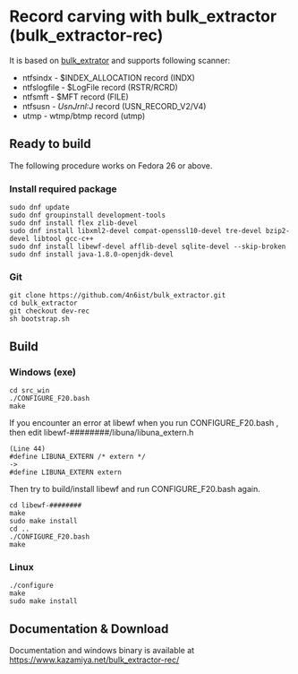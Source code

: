 # Record carving with bulk_extractor (bulk_extractor-rec)

It is based on [bulk_extrator](https://github.com/simsong/bulk_extractor) and supports following scanner: 

* ntfsindx - $INDEX_ALLOCATION record (INDX)
* ntfslogfile - $LogFile record (RSTR/RCRD)
* ntfsmft - $MFT record (FILE)
* ntfsusn - $UsnJrnl:$J record (USN_RECORD_V2/V4) 
* utmp - wtmp/btmp record (utmp)

## Ready to build

The following procedure works on Fedora 26 or above.

### Install required package

```
sudo dnf update
sudo dnf groupinstall development-tools
sudo dnf install flex zlib-devel
sudo dnf install libxml2-devel compat-openssl10-devel tre-devel bzip2-devel libtool gcc-c++
sudo dnf install libewf-devel afflib-devel sqlite-devel --skip-broken
sudo dnf install java-1.8.0-openjdk-devel
```

### Git

```
git clone https://github.com/4n6ist/bulk_extractor.git
cd bulk_extractor
git checkout dev-rec
sh bootstrap.sh
```

## Build

### Windows (exe)

```
cd src_win
./CONFIGURE_F20.bash
make
```

If you encounter an error at libewf when you run CONFIGURE_F20.bash , then edit libewf-########/libuna/libuna_extern.h

```
(Line 44)
#define LIBUNA_EXTERN /* extern */
->
#define LIBUNA_EXTERN extern
```

Then try to build/install libewf and run CONFIGURE_F20.bash again.

```
cd libewf-########
make
sudo make install
cd ..
./CONFIGURE_F20.bash
make
```

### Linux

```
./configure
make
sudo make install
```
## Documentation & Download

Documentation and windows binary is available at https://www.kazamiya.net/bulk_extractor-rec/

